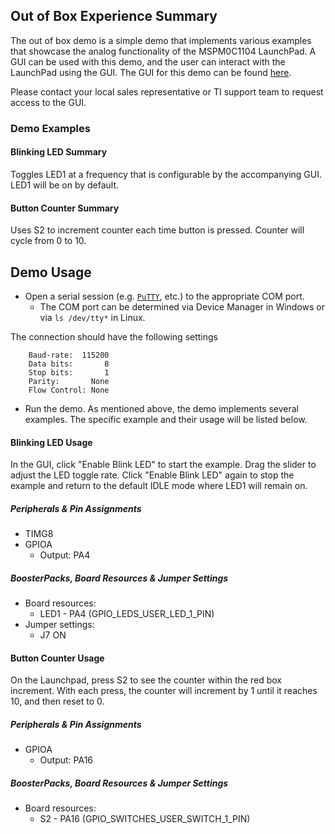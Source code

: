 ## Out of Box Experience Summary

The out of box demo is a simple demo that implements various examples that
showcase the analog functionality of the MSPM0C1104 LaunchPad.
A GUI can be used with this demo, and the user can interact with the
LaunchPad using the GUI. The GUI for this demo can be found
[here](https://dev.ti.com/gallery/view/TIMSPGC/LP_MSPM0C1104_OOBE/).

Please contact your local sales representative or TI support team to request access
to the GUI.

### Demo Examples

#### Blinking LED Summary

Toggles LED1 at a frequency that is configurable by the
accompanying GUI. LED1 will be on by default.

#### Button Counter Summary

Uses S2 to increment counter each time button is pressed. Counter will cycle
from 0 to 10.

## Demo Usage

* Open a serial session (e.g. [`PuTTY`](http://www.putty.org/ "PuTTY's
Homepage"), etc.) to the appropriate COM port.
    * The COM port can be determined via Device Manager in Windows or via
`ls /dev/tty*` in Linux.

The connection should have the following settings
```
    Baud-rate:  115200
    Data bits:       8
    Stop bits:       1
    Parity:       None
    Flow Control: None
```

* Run the demo. As mentioned above, the demo implements several examples.
The specific example and their usage will be listed below.

#### Blinking LED Usage

In the GUI, click "Enable Blink LED" to start the example. Drag the slider to adjust the
LED toggle rate. Click "Enable Blink LED" again to stop the example and return
to the default IDLE mode where LED1 will remain on.

##### Peripherals & Pin Assignments

- TIMG8
- GPIOA
    + Output: PA4

##### BoosterPacks, Board Resources & Jumper Settings

- Board resources:
    + LED1 - PA4 (GPIO_LEDS_USER_LED_1_PIN)
- Jumper settings:
    + J7 ON

#### Button Counter Usage

On the Launchpad, press S2 to see the counter within the red box increment.
With each press, the counter will increment by 1 until it reaches 10, and then
reset to 0.

##### Peripherals & Pin Assignments

- GPIOA
	+ Output: PA16

##### BoosterPacks, Board Resources & Jumper Settings

- Board resources:
    + S2 - PA16 (GPIO_SWITCHES_USER_SWITCH_1_PIN)
